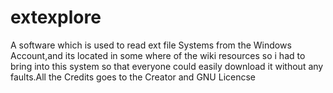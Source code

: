 extexplore
==========

A software which is used to read ext file Systems from the Windows Account,and its located in some where of the wiki resources so i had to bring into this system so that everyone could easily download it without any faults.All the Credits goes to the Creator and GNU Licencse
